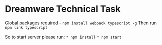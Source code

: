 # Dreamware Technical Task

Global packages required - ``` npm install webpack typescript -g ```
Then run ``` npm link typescript ```

So to start server please run:
``` * npm install ```
``` * npm start ```